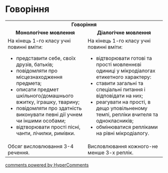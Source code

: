 <div id="hypercomments_widget" class="js-hypercomments-widget invisible"></div>

# Говоріння

<table>
    <td align="center" colspan="2"><b>Говоріння</b></td>
  </tr>
            <tr>
                <td align="center"><b>Монологічне мовлення</b></td>
                <td align="center"><b>Діалогічне мовлення</b></td>
            </tr>
            <tr>
<td style="vertical-align:top !important;">
На кінець 1-го класу учні повинні вміти:
<ul>
<li>представити себе, своїх друзів, батьків;</li>
<li>повідомляти про місцезнаходження предмета;</li>
<li>описати предмет шкільного/домашнього вжитку, іграшку, тварину;</li>
<li>повідомляти про здатність виконувати певні дії учнем чи іншими особами;</li>
<li>відтворювати прості пісні, чанти, лічилки, римівки.</li>
</ul>
</td>
<td style="vertical-align:top !important;">
На кінець 1-го класу учні повинні вміти:
<ul>
<li>відтворювати готові та прості мовленнєві одиниці у мікродіалогах етикетного характеру:</li>
<li>ставити загальні та спеціальні питання і відповідати на них;</li>
<li>реагувати на прості, в дещо уповільненому темпі, репліки вчителя та однокласників;</li>
<li>обмінюватися репліками на рівні мікродіалогу.</li>
</ul>
</td>
            <tr>
<td style="vertical-align:top !important;">
Обсяг висловлювання 3-4 речення.
</td>
<td style="vertical-align:top !important;">
Висловлювання кожного-не менше 3-х реплік.
</td>
</table>

<div class="js-hypercomments-container">
    <a href="http://hypercomments.com" class="hc-link" title="comments widget">comments powered by HyperComments</a>
</div>